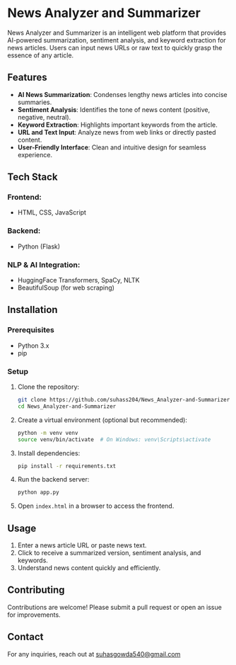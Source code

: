 # News Analyzer and Summarizer

News Analyzer and Summarizer is an intelligent web platform that provides AI-powered summarization, sentiment analysis, and keyword extraction for news articles. Users can input news URLs or raw text to quickly grasp the essence of any article.

## Features
- **AI News Summarization**: Condenses lengthy news articles into concise summaries.
- **Sentiment Analysis**: Identifies the tone of news content (positive, negative, neutral).
- **Keyword Extraction**: Highlights important keywords from the article.
- **URL and Text Input**: Analyze news from web links or directly pasted content.
- **User-Friendly Interface**: Clean and intuitive design for seamless experience.

## Tech Stack
### Frontend:
- HTML, CSS, JavaScript

### Backend:
- Python (Flask)

### NLP & AI Integration:
- HuggingFace Transformers, SpaCy, NLTK
- BeautifulSoup (for web scraping)

## Installation
### Prerequisites
- Python 3.x
- pip

### Setup
1. Clone the repository:
   ```sh
   git clone https://github.com/suhass204/News_Analyzer-and-Summarizer.git
   cd News_Analyzer-and-Summarizer
   ```
2. Create a virtual environment (optional but recommended):
   ```sh
   python -m venv venv
   source venv/bin/activate  # On Windows: venv\Scripts\activate
   ```
3. Install dependencies:
   ```sh
   pip install -r requirements.txt
   ```
4. Run the backend server:
   ```sh
   python app.py
   ```
5. Open `index.html` in a browser to access the frontend.

## Usage
1. Enter a news article URL or paste news text.
2. Click to receive a summarized version, sentiment analysis, and keywords.
3. Understand news content quickly and efficiently.

## Contributing
Contributions are welcome! Please submit a pull request or open an issue for improvements.

## Contact
For any inquiries, reach out at suhasgowda540@gmail.com
